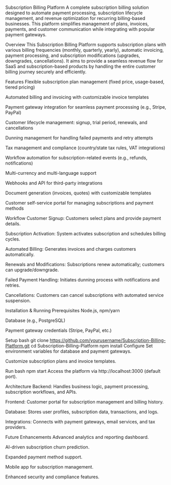 Subscription Billing Platform
A complete subscription billing solution designed to automate payment processing, subscription lifecycle management, and revenue optimization for recurring billing-based businesses. This platform simplifies management of plans, invoices, payments, and customer communication while integrating with popular payment gateways.

Overview
This Subscription Billing Platform supports subscription plans with various billing frequencies (monthly, quarterly, yearly), automatic invoicing, payment processing, and subscription modifications (upgrades, downgrades, cancellations). It aims to provide a seamless revenue flow for SaaS and subscription-based products by handling the entire customer billing journey securely and efficiently.

Features
Flexible subscription plan management (fixed price, usage-based, tiered pricing)

Automated billing and invoicing with customizable invoice templates

Payment gateway integration for seamless payment processing (e.g., Stripe, PayPal)

Customer lifecycle management: signup, trial period, renewals, and cancellations

Dunning management for handling failed payments and retry attempts

Tax management and compliance (country/state tax rules, VAT integrations)

Workflow automation for subscription-related events (e.g., refunds, notifications)

Multi-currency and multi-language support

Webhooks and API for third-party integrations

Document generation (invoices, quotes) with customizable templates

Customer self-service portal for managing subscriptions and payment methods

Workflow
Customer Signup: Customers select plans and provide payment details.

Subscription Activation: System activates subscription and schedules billing cycles.

Automated Billing: Generates invoices and charges customers automatically.

Renewals and Modifications: Subscriptions renew automatically; customers can upgrade/downgrade.

Failed Payment Handling: Initiates dunning process with notifications and retries.

Cancellations: Customers can cancel subscriptions with automated service suspension.

Installation & Running
Prerequisites
Node.js, npm/yarn

Database (e.g., PostgreSQL)

Payment gateway credentials (Stripe, PayPal, etc.)

Setup
bash
git clone https://github.com/yourusername/Subscription-Billing-Platform.git
cd Subscription-Billing-Platform
npm install
Configure
Set environment variables for database and payment gateways.

Customize subscription plans and invoice templates.

Run
bash
npm start
Access the platform via http://localhost:3000 (default port).

Architecture
Backend: Handles business logic, payment processing, subscription workflows, and APIs.

Frontend: Customer portal for subscription management and billing history.

Database: Stores user profiles, subscription data, transactions, and logs.

Integrations: Connects with payment gateways, email services, and tax providers.

Future Enhancements
Advanced analytics and reporting dashboard.

AI-driven subscription churn prediction.

Expanded payment method support.

Mobile app for subscription management.

Enhanced security and compliance features.
